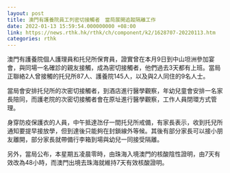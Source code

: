 ```yaml
---
layout: post
title: 澳門有護養院員工列密切接觸者　當局展開追蹤隔離工作
date: 2022-01-13 15:59:54.000000000 +08:00
link: https://news.rthk.hk/rthk/ch/component/k2/1628707-20220113.htm
categories: rthk
---
```


澳門有護養院個人護理員和托兒所保育員，證實曾在本月9日到中山坦洲參加宴會，與同場一名確診的親友接觸，成為密切接觸者，他們過去3天都有上班。當局正聯絡2人曾接觸的托兒所87人、護養院145人，以及與2人同住的9名人士。

當局會安排托兒所的次密切接觸者，到酒店進行醫學觀察，年幼兒童會安排一名家長陪同，而護老院的次密切接觸者會在原址進行醫學觀察，工作人員閉環方式管理。

身穿防疫保護衣的人員，中午抵達氹仔一間托兒所戒備，有家長表示，收到托兒所通知要提早接放學，但到達後只能夠在封鎖線外等候。其後有部分家長可以接小朋友離開，部分家長就帶備行李箱到場與幼兒一同接受隔離。

另外，當局公布，本星期五凌晨零時，由珠海入境澳門的核酸陰性證明，由7天有效改為48小時，而澳門出境去珠海就維持7天有效核酸證明。
